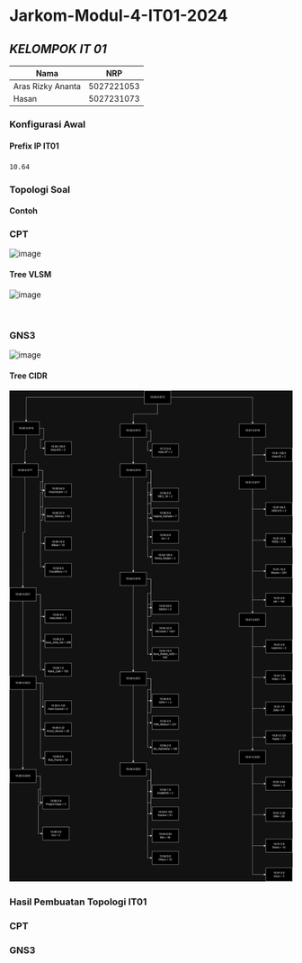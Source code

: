 # Jarkom-Modul-4-IT01-2024

## ***KELOMPOK IT 01***
| Nama      | NRP         |
  |-----------|-------------|
  | Aras Rizky Ananta| 5027221053   |
  | Hasan | 5027231073  |  

### Konfigurasi Awal
#### Prefix IP IT01
`10.64`

### Topologi Soal
#### Contoh

### CPT
![image](https://github.com/user-attachments/assets/909a61cb-837c-459d-bef6-23bdd6214e56)

#### Tree VLSM
![image](https://github.com/user-attachments/assets/4f89d905-15f6-48a8-b693-f6486dab39e6)

<br>


### GNS3
![image](https://github.com/user-attachments/assets/0d43bd11-f334-4bb9-8318-5acb6e5b2427)

#### Tree CIDR
![image](aaaaaaa.png)

### Hasil Pembuatan Topologi IT01
### CPT
### GNS3
